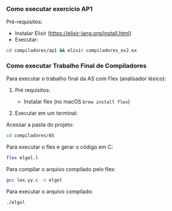 ### Como executar exercício AP1

Pré-requisitos:

- Instalar Elixir (https://elixir-lang.org/install.html)
- Executar:

```bash
cd compiladores/ap1 && elixir compiladores_ex2.ex
```

### Como executar Trabalho Final de Compiladores

Para executar o trabalho final da AS com Flex (analisador léxico):

1. Pré requisitos:

   - Instalar flex (no macOS `brew install flex`)

2. Executar em um terminal:

Acessar a pasta do projeto:

```sh
cd compiladores/AS
```

Para executar o flex e gerar o código em C:

```sh
flex elgol.l
```

Para compilar o arquivo compilado pelo flex:

```sh
gcc lex.yy.c -o elgol
```

Para executar o arquivo compilado:

```sh
./elgol
```
